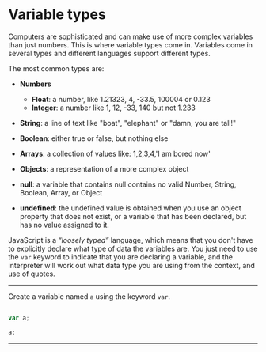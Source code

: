 # Variable types

Computers are sophisticated and can make use of more complex variables than just numbers. This is where variable types come in. Variables come in several types and different languages support different types.

The most common types are:

* **Numbers**
    * **Float**: a number, like 1.21323, 4, -33.5, 100004 or 0.123
    * **Integer**: a number like 1, 12, -33, 140 but not 1.233

* **String**: a line of text like "boat", "elephant" or "damn, you are tall!"

* **Boolean**: either true or false, but nothing else

* **Arrays**: a collection of values like: 1,2,3,4,'I am bored now'

* **Objects**: a representation of a more complex object

* **null**: a variable that contains null contains no valid Number, String, Boolean, Array, or Object

* **undefined**: the undefined value is obtained when you use an object property that does not exist, or a variable that has been declared, but has no value assigned to it.

JavaScript is a *“loosely typed”* language, which means that you don't have to explicitly declare what type of data the variables are. You just need to use the ```var``` keyword to indicate that you are declaring a variable, and the interpreter will work out what data type you are using from the context, and use of quotes.



---

Create a variable named `a` using the keyword `var`.

```js

```

```js
var a;
```

```js
a;
```

---

